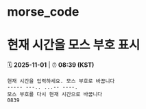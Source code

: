 # morse_code
# 현재 시간을 모스 부호 표시
<!-- MORSE_TIME_START -->
🗓️ **2025-11-01** | ⏰ **08:39 (KST)**

```
현재 시간을 입력하세요. 모스 부호로 바꿉니다
----- ---.. ...-- ----.
모스 부호를 다시 현재 시간으로 바꿉니다
0839
```
<!-- MORSE_TIME_END -->
